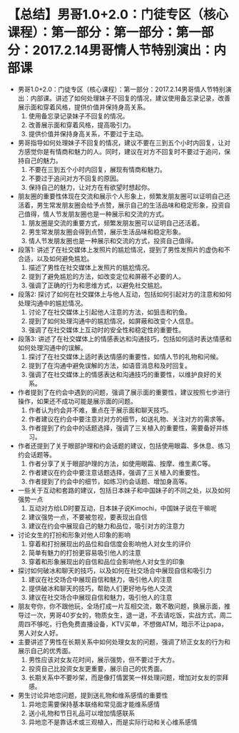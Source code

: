 # 【总结】男哥1.0+2.0：门徒专区（核心课程）：第一部分：第一部分：第一部分：2017.2.14男哥情人节特别演出：内部课

-   男哥1.0+2.0：门徒专区（核心课程）：第一部分：2017.2.14男哥情人节特别演出：内部课。讲述了如何处理妹子不回复的情况，建议使用备忘录记录，改善展示面和穿着风格，提供价值并保持身高关系。
    1.  使用备忘录记录妹子不回复的情况。
    2.  改善展示面和穿着风格，提高吸引力。
    3.  提供价值并保持身高关系，不要过于主动。
-   男哥指导如何处理妹子不回复的情况，建议不要在三到五个小时内回复，让对方感觉你是有情商和魅力的人。同时，建议在对方不回复时不要过于追问，保持自己的魅力。
    1.  不要在三到五个小时内回复，展现有情商和魅力。
    2.  不要过于追问对方不回复的原因。
    3.  保持自己的魅力，让对方在有欲望时想起你。
-   朋友圈的重要性体现在交流和展示个人形象上，频繁发朋友圈可以证明自己还活着，男生常发朋友圈会给予点赞，展示自己的生活品味和稳定形象，投资自己值得，情人节发朋友圈也是一种展示和交流的方式。
    1.  朋友圈是交流的重要方式，频繁发朋友圈可以证明自己还活着。
    2.  男生常发朋友圈会得到点赞，展示生活品味和稳定形象。
    3.  情人节发朋友圈也是一种展示和交流的方式，投资自己值得。
-   段落1: 讲述了在社交媒体上发照片的尴尬情况，提到了男性发照片的虚伪和不合适，以及如何避免尴尬。
    1.  描述了男性在社交媒体上发照片的尴尬情况。
    2.  提到了避免尴尬的方法，如改变定位和屏蔽不必要的人。
    3.  强调了正确的行为和思维方式，以避免社交尴尬。
-   段落2: 探讨了如何在社交媒体上与他人互动，包括如何引起对方的注意和如何处理沟通中的尴尬情况。
    1.  讨论了在社交媒体上引起他人注意的方法，如狙击和钓鱼。
    2.  提到了如何处理沟通中的尴尬情况，如屏蔽和改变个人信息。
    3.  强调了在社交媒体上互动时的安全性和稳定性的重要性。
-   段落3: 讲述了在社交媒体上的情感表达和沟通技巧，包括如何适时表达情感和如何处理沟通中的误解。
    1.  探讨了在社交媒体上适时表达情感的重要性，如情人节的礼物和问候。
    2.  提到了在沟通中避免误解的方法，如语音消息和及时回复。
    3.  强调了在社交媒体上的情感表达和沟通技巧的重要性，以维护良好的关系。
-   作者提到了在约会中遇到的问题，强调了展示面的重要性，建议按照七步进行操作，如果还不成功可能是展示面的问题。
    1.  作者认为约会并不难，重点在于展示面和聊天技巧。
    2.  作者建议在约会中要注意对对方的细节，如送礼物、关注对方的需求等。
    3.  作者提到了约会中的话题选择，强调了三关植入的重要性，需要备好并练习。
-   作者还提到了关于眼部护理和约会话题的建议，包括使用眼霜、多休息、练习约会话题等。
    1.  作者分享了关于眼部护理的方法，如使用眼霜、按摩、维生素C等。
    2.  作者建议在约会中要注意话题选择，强调了三关植入的重要性。
    3.  作者提到了约会中的细节，如练习约会话题、增加身高等。
-   一些关于互动和套路的建议，包括日本妹子和中国妹子的不同之处，以及如何强势一点
    1.  互动对方给LD时要互动，日本妹子说Kimochi，中国妹子说在干嘛呢
    2.  建议强势一点，不要被忽视，要表现出自信
    3.  建议在约会中展现自己的魅力和品位，吸引对方的注意力
-   讨论女生的打扮和形象对他人印象的影响
    1.  穿着和打扮展现出的品位和自信度会影响他人对女生的评价
    2.  简单有魅力的打扮更容易吸引他人的注意
    3.  穿着和形象展现出的自信和品位会影响他人对女生的印象
-   探讨如何破冰和聊天的技巧，以及如何在社交场合中展现自信和吸引力
    1.  建议在社交场合中展现自信和魅力，吸引他人的注意
    2.  提供破冰和聊天的技巧，帮助人们更好地与他人交流
    3.  建议在社交场合中展现自信和魅力，吸引他人的注意
-   朋友夸你，你不跟他玩，全场打成一片互相交流，敢不敢问题，换展示面，推导过一次，男哥40岁女的，物质女生，退一退，不去请吃饭，实战方式，周二周四不够吃，行色免费直播设备，KTV买单，不想做ATM，暗示不让papa，男人对女人好。
-   主要讲述了男性在长期关系中如何处理女友的问题，强调了矫正女友的行为和展示自己的优秀面。
    1.  男性应该对女友花时间，展示强势，但不要过于大方。
    2.  投资自己比投资女友更重要，展示自己的优秀面。
    3.  长期关系中不要吵架，而是像打情罢笑一样处理问题，增加对女友的崇拜感。
-   男生讨论异地恋问题，提到送礼物和维系感情的重要性
    1.  异地恋需要保持基本联络和常见面才能维系感情
    2.  送小礼物和节日礼品可以增加情感联系
    3.  异地恋不是靠话术或三观植入，而是实际行动和关心维系感情